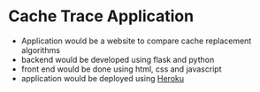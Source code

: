 # Cache Trace Application
* Application would be a website to compare cache replacement algorithms
* backend would be developed using flask and python
* front end would be done using html, css and javascript
* application would be deployed using [Heroku](https://www.youtube.com/watch?v=n1P8B53CCxs)